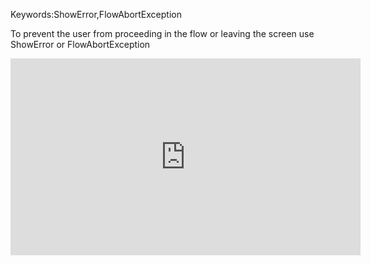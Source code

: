﻿Keywords:ShowError,FlowAbortException

To prevent the user from proceeding in the flow or leaving the screen use ShowError or FlowAbortException

<iframe width="560" height="315" src="https://www.youtube.com/embed/1_i7qw7mi_s?list=PL1DEQjXG2xnJ622kTVgstJEVh0DGRHkmU" frameborder="0" allowfullscreen></iframe>